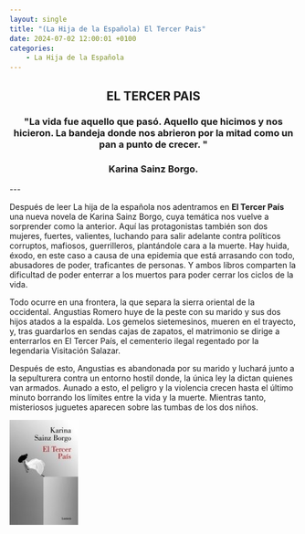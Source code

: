 ```yaml
---
layout: single
title: "(La Hija de la Española) El Tercer Pais"
date: 2024-07-02 12:00:01 +0100
categories: 
    - La Hija de la Española
---
```

<center><h2>EL TERCER PAIS</h2></center>




<center><h3>"La vida fue aquello que pasó. Aquello que hicimos y nos hicieron.  
La bandeja donde nos abrieron por la mitad como un pan a punto de crecer. 
"</h3> </center>
<center><h3>Karina Sainz  Borgo.</h3></center>
---

Después de leer La hija de la española nos adentramos en **El Tercer País** 
una nueva novela de Karina Sainz Borgo, cuya temática nos vuelve a sorprender como la anterior. Aquí las protagonistas también son dos mujeres, fuertes, valientes, luchando para salir adelante contra políticos corruptos, mafiosos, guerrilleros, plantándole cara a la muerte. Hay huida, éxodo, en este caso a causa de una epidemia que está arrasando con todo, abusadores de poder, traficantes de personas. Y ambos libros comparten la dificultad de poder enterrar a los muertos para poder cerrar los ciclos de la vida. 


Todo ocurre en una frontera, la que separa la sierra oriental de la occidental. 
Angustias Romero huye de la peste con su marido y sus dos hijos atados a la espalda. Los gemelos sietemesinos, mueren en el trayecto, y, tras guardarlos en sendas cajas de zapatos, el matrimonio se dirige a enterrarlos en El Tercer País, el cementerio ilegal regentado por la legendaria Visitación Salazar. 


Después de esto, Angustias es abandonada por su marido y luchará junto a la 
sepulturera contra un entorno hostil donde, la única ley la dictan quienes van armados. Aunado a esto, el peligro y la violencia crecen hasta el último minuto borrando los límites entre la vida y la muerte. Mientras tanto, misteriosos juguetes aparecen sobre  las tumbas de los dos niños.



![EL TERCER PAIS](</assets/img/el tercer pais.jpg>)

